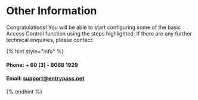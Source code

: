 # Other Information

Congratulations! You will be able to start configuring some of the basic Access Control function using the steps highlighted. If there are any further technical enquiries, please contact: 

{% hint style="info" %}
#### Phone: + 60 \(3\) - 8068 1929 

#### Email: support@entrypass.net
{% endhint %}



